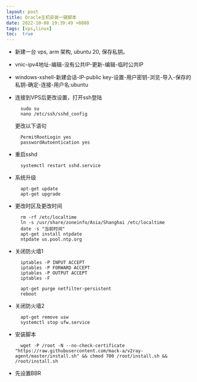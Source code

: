 ```yaml
---
layout: post
title: Oracle主机安装一键脚本
date: 2022-10-08 19:39:49 +0800
tags: [vps,linux]
toc:  true
---
```


- 新建一台 vps, arm 架构, ubuntu 20, 保存私钥。

- vnic-ipv4地址-编辑-没有公共IP-更新-编辑-临时公共IP

- windows-xshell-新建会话-IP-public key-设置-用户密钥-浏览-导入-保存的私钥-确定-连接-用户名:ubuntu

- 连接到VPS后更改设置，打开ssh登陆

		sudo su
		nano /etc/ssh/sshd_config

	更改以下语句


		PermitRootLogin yes
		passwordAutoentication yes

- 重启sshd

		systemctl restart sshd.service

- 系统升级

		apt-get update
		apt-get upgrade
	
- 更改时区及更改时间
	
		rm -rf /etc/localtime	
		ln -s /usr/share/zoneinfo/Asia/Shanghai /etc/localtime
		date -s "当前时间"
		apt-get install ntpdate
		ntpdate us.pool.ntp.org

- 关闭防火墙1
	
		iptables -P INPUT ACCEPT
		iptables -P FORWARD ACCEPT
		iptables -P OUTPUT ACCEPT
		iptables -F
	
		apt-get purge netfilter-persistent
		reboot
	
- 关闭防火墙2

		apt-get remove usw
		systemctl stop ufw.service

- 安装脚本

		wget -P /root -N --no-check-certificate "https://raw.githubusercontent.com/mack-a/v2ray-agent/master/install.sh" && chmod 700 /root/install.sh && /root/install.sh

- 先设置BBR


